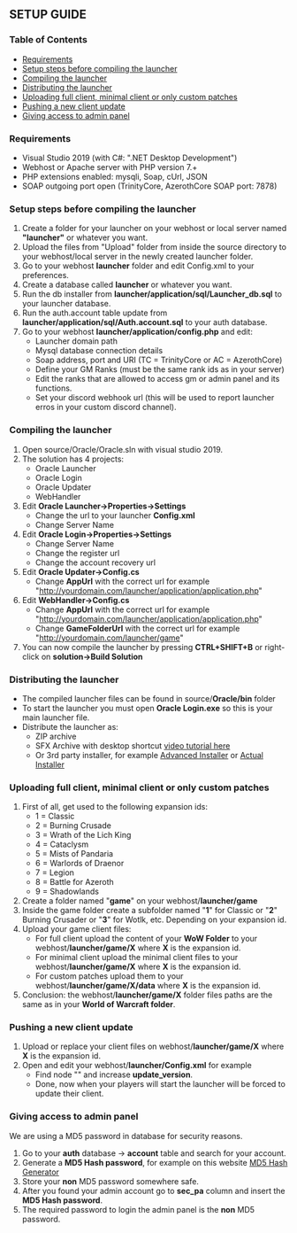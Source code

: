## SETUP GUIDE

### Table of Contents

- [Requirements](#Requirements) 
- [Setup steps before compiling the launcher](#Setup-steps-before-compiling-the-launcher) 
- [Compiling the launcher](#Compiling-the-launcher) 
- [Distributing the launcher](#Distributing-the-launcher) 
- [Uploading full client, minimal client or only custom patches](#uploading-full-client-minimal-client-or-only-custom-patches) 
- [Pushing a new client update](#Pushing-a-new-client-update)  
- [Giving access to admin panel](#Giving-access-to-admin-panel)  

### Requirements
- Visual Studio 2019 (with C#: ".NET Desktop Development")
- Webhost or Apache server with PHP version 7.+
- PHP extensions enabled: mysqli, Soap, cUrl, JSON
- SOAP outgoing port open (TrinityCore, AzerothCore SOAP port: 7878)

### Setup steps before compiling the launcher
 1. Create a folder for your launcher on your webhost or local server named **"launcher"** or whatever you want.
 2. Upload the files from "Upload" folder from inside the source directory to your webhost/local server in the newly created launcher folder.
 3. Go to your webhost **launcher** folder and edit Config.xml to your preferences.
 4. Create a database called **launcher** or whatever you want.
 5. Run the db installer from **launcher/application/sql/Launcher_db.sql** to your launcher database.
 6. Run the auth.account table update from **launcher/application/sql/Auth.account.sql** to your auth database.
 7. Go to your webhost **launcher/application/config.php** and edit:
    - Launcher domain path
    - Mysql database connection details
    - Soap address, port and URI (TC = TrinityCore or AC = AzerothCore)
    - Define your GM Ranks (must be the same rank ids as in your server)
    - Edit the ranks that are allowed to access gm or admin panel and its functions.
    - Set your discord webhook url (this will be used to report launcher erros in your custom discord channel).

### Compiling the launcher
 1. Open source/Oracle/Oracle.sln with visual studio 2019.
 2. The solution has 4 projects:
    - Oracle Launcher
    - Oracle Login
    - Oracle Updater
    - WebHandler
 3. Edit **Oracle Launcher->Properties->Settings**
    - Change the url to your launcher **Config.xml**
    - Change Server Name
 4. Edit **Oracle Login->Properties->Settings**
    - Change Server Name
    - Change the register url
    - Change the account recovery url
 5. Edit **Oracle Updater->Config.cs**
    - Change **AppUrl** with the correct url for example "http://yourdomain.com/launcher/application/application.php"
 6. Edit **WebHandler->Config.cs**
    - Change **AppUrl** with the correct url for example "http://yourdomain.com/launcher/application/application.php"
    - Change **GameFolderUrl** with the correct url for example "http://yourdomain.com/launcher/game"
 7. You can now compile the launcher by pressing **CTRL+SHIFT+B** or right-click on **solution->Build Solution**

### Distributing the launcher
 - The compiled launcher files can be found in source/**Oracle/bin** folder
 - To start the launcher you must open **Oracle Login.exe** so this is your main launcher file.
 - Distribute the launcher as:
   - ZIP archive
   - SFX Archive with desktop shortcut [video tutorial here](https://www.youtube.com/watch?v=koFeRlOuZgw)
   - Or 3rd party installer, for example [Advanced Installer](https://www.advancedinstaller.com/download.html) or [Actual Installer](https://www.actualinstaller.com/)

### Uploading full client, minimal client or only custom patches
 1. First of all, get used to the following expansion ids:
    - 1 = Classic
    - 2 = Burning Crusade
    - 3 = Wrath of the Lich King
    - 4 = Cataclysm
    - 5 = Mists of Pandaria
    - 6 = Warlords of Draenor
    - 7 = Legion
    - 8 = Battle for Azeroth
    - 9 = Shadowlands
 2. Create a folder named "**game**" on your webhost/**launcher/game**
 3. Inside the game folder create a subfolder named "**1**" for Classic or "**2**" Burning Crusader or "**3**" for Wotlk, etc. Depending on your expansion id.
 4. Upload your game client files:
    - For full client upload the content of your **WoW Folder** to your webhost/**launcher/game/X** where **X** is the expansion id.
    - For minimal client upload the minimal client files to your webhost/**launcher/game/X** where **X** is the expansion id.
    - For custom patches upload them to your  webhost/**launcher/game/X/data** where **X** is the expansion id.
 5. Conclusion: the webhost/**launcher/game/X** folder files paths are the same as in your **World of Warcraft folder**.

### Pushing a new client update
 1. Upload or replace your client files on webhost/**launcher/game/X** where **X** is the expansion id.
 2. Open and edit your webhost/**launcher/Config.xml** for example
    - Find node "<Expansion id="5" update_version="1">" and increase **update_version**.
    - Done, now when your players will start the launcher will be forced to update their client.

### Giving access to admin panel
We are using a MD5 password in database for security reasons.
 1. Go to your **auth** database -> **account** table and search for your account.
 2. Generate a **MD5 Hash password**, for example on this website [MD5 Hash Generator](https://www.md5hashgenerator.com/)
 3. Store your **non** MD5 password somewhere safe.
 4. After you found your admin account go to **sec_pa** column and insert the **MD5 Hash password**.
 5. The required password to login the admin panel is the **non** MD5 password.
